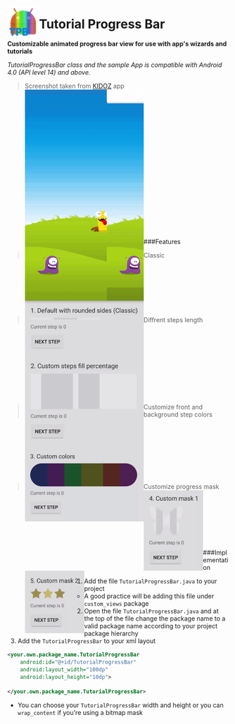 <a href="url"><img src="https://github.com/RonyBrosh/TutorialProgressBar/blob/master/Graphics/ic_launcher.png" align="left" height="72" width="72" ></a>

Tutorial Progress Bar
=================================
**Customizable animated progress bar view for use with app's wizards and tutorials**


*TutorialProgressBar class and the sample App is compatible with Android 4.0 (API level 14) and above.*

> Screenshot taken from [KIDOZ](https://play.google.com/store/apps/details?id=com.kidoz) app </br>
<a href="url"><img src="https://github.com/RonyBrosh/TutorialProgressBar/blob/master/Graphics/kidoz_demo.gif" align="left" height="480" width="270" ></a>

</br></br></br></br></br></br></br></br></br></br></br></br></br></br></br></br></br></br></br>
###Features
> Classic </br>
<a href="url"><img src="https://github.com/RonyBrosh/TutorialProgressBar/blob/master/Graphics/demo_1.gif" align="left" height="126.4" width="270" ></a>

</br></br></br></br></br></br>

> Diffrent steps length </br>
<a href="url"><img src="https://github.com/RonyBrosh/TutorialProgressBar/blob/master/Graphics/demo_2.gif" align="left" height="203.3" width="270" ></a>

</br></br></br></br></br></br></br></br></br>

> Customize front and background step colors </br>
<a href="url"><img src="https://github.com/RonyBrosh/TutorialProgressBar/blob/master/Graphics/demo_3.gif" align="left" height="172.5" width="270" ></a>

</br></br></br></br></br></br></br>

> Customize progress mask </br>
<a href="url"><img src="https://github.com/RonyBrosh/TutorialProgressBar/blob/master/Graphics/demo_4.gif" align="left" height="183.2" width="135" ></a>
<a href="url"><img src="https://github.com/RonyBrosh/TutorialProgressBar/blob/master/Graphics/demo_5.gif" align="left" height="142.3" width="135" ></a>

</br></br></br></br></br></br></br>
###Implementation
1. Add the file `TutorialProgressBar.java` to your project</br>
	* A good practice will be adding this file under `custom_views` package
2. Open the file `TutorialProgressBar.java` and at the top of the file change the package name to a valid package name according to your project package hierarchy
3. Add the `TutorialProgressBar` to your xml layout
```xml
<your.own.package_name.TutorialProgressBar
	android:id="@+id/TutorialProgressBar"
	android:layout_width="100dp"
	android:layout_height="10dp">
    	
</your.own.package_name.TutorialProgressBar>
```
* You can choose your `TutorialProgressBar` width and height or you can `wrap_content` if you're using a bitmap mask 
